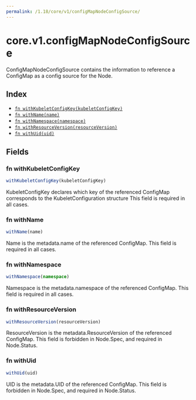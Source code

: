 ```yaml
---
permalink: /1.18/core/v1/configMapNodeConfigSource/
---
```


# core.v1.configMapNodeConfigSource

ConfigMapNodeConfigSource contains the information to reference a ConfigMap as a config source for the Node.

## Index

* [`fn withKubeletConfigKey(kubeletConfigKey)`](#fn-withkubeletconfigkey)
* [`fn withName(name)`](#fn-withname)
* [`fn withNamespace(namespace)`](#fn-withnamespace)
* [`fn withResourceVersion(resourceVersion)`](#fn-withresourceversion)
* [`fn withUid(uid)`](#fn-withuid)

## Fields

### fn withKubeletConfigKey

```ts
withKubeletConfigKey(kubeletConfigKey)
```

KubeletConfigKey declares which key of the referenced ConfigMap corresponds to the KubeletConfiguration structure This field is required in all cases.

### fn withName

```ts
withName(name)
```

Name is the metadata.name of the referenced ConfigMap. This field is required in all cases.

### fn withNamespace

```ts
withNamespace(namespace)
```

Namespace is the metadata.namespace of the referenced ConfigMap. This field is required in all cases.

### fn withResourceVersion

```ts
withResourceVersion(resourceVersion)
```

ResourceVersion is the metadata.ResourceVersion of the referenced ConfigMap. This field is forbidden in Node.Spec, and required in Node.Status.

### fn withUid

```ts
withUid(uid)
```

UID is the metadata.UID of the referenced ConfigMap. This field is forbidden in Node.Spec, and required in Node.Status.